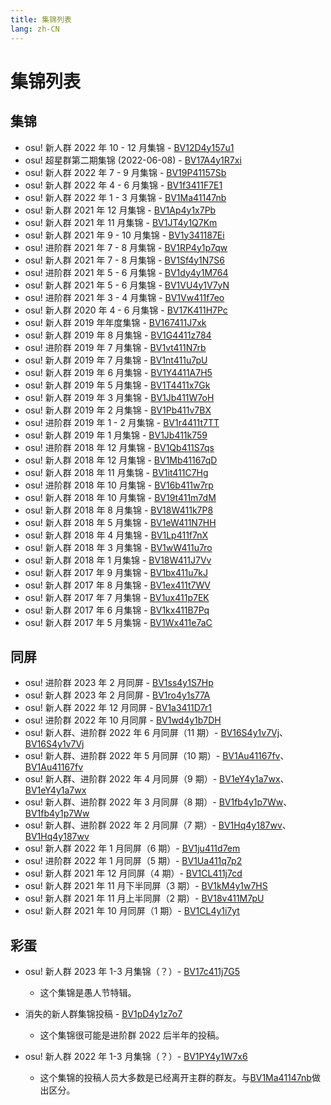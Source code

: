 ```yaml
---
title: 集锦列表
lang: zh-CN
---
```


# 集锦列表

## 集锦

<!-- 新的放上面 -->

- osu! 新人群 2022 年 10 - 12 月集锦 - [BV12D4y157u1](https://www.bilibili.com/video/BV12D4y157u1)
- osu! 超星群第二期集锦 (2022-06-08) - [BV17A4y1R7xi](https://www.bilibili.com/video/BV17A4y1R7xi)
- osu! 新人群 2022 年 7 - 9 月集锦 - [BV19P41157Sb](https://www.bilibili.com/video/BV19P41157Sb)
- osu! 新人群 2022 年 4 - 6 月集锦 - [BV1f3411F7E1](https://www.bilibili.com/video/BV1f3411F7E1)
- osu! 新人群 2022 年 1 - 3 月集锦 - [BV1Ma41147nb](https://www.bilibili.com/video/BV1Ma41147nb)
- osu! 新人群 2021 年 12 月集锦 - [BV1Ap4y1x7Pb](https://www.bilibili.com/video/BV1Ap4y1x7Pb)
- osu! 新人群 2021 年 11 月集锦 - [BV1JT4y1Q7Km](https://www.bilibili.com/video/BV1JT4y1Q7Km)
- osu! 新人群 2021 年 9 - 10 月集锦 -  [BV1y341187Ei](https://www.bilibili.com/video/BV1y341187Ei)
- osu! 进阶群 2021 年 7 - 8 月集锦 -  [BV1RP4y1p7qw](https://www.bilibili.com/video/BV1RP4y1p7qw)
- osu! 新人群 2021 年 7 - 8 月集锦 -  [BV1Sf4y1N7S6](https://www.bilibili.com/video/BV1Sf4y1N7S6)
- osu! 进阶群 2021 年 5 - 6 月集锦 - [BV1dy4y1M764](https://www.bilibili.com/video/BV1dy4y1M764)
- osu! 新人群 2021 年 5 - 6 月集锦 - [BV1VU4y1V7yN](https://www.bilibili.com/video/BV1VU4y1V7yN)
- osu! 进阶群 2021 年 3 - 4 月集锦 - [BV1Vw411f7eo](https://www.bilibili.com/video/BV1Vw411f7eo)
- osu! 新人群 2020 年 4 - 6 月集锦 - [BV17K411H7Pc](https://www.bilibili.com/video/BV17K411H7Pc)
- osu! 新人群 2019 年年度集锦 - [BV167411J7xk](https://www.bilibili.com/video/BV167411J7xk)
- osu! 新人群 2019 年 8 月集锦 - [BV1G4411z784](https://www.bilibili.com/video/BV1G4411z784)
- osu! 进阶群 2019 年 7 月集锦 - [BV1vt411N7rb](https://www.bilibili.com/video/BV1vt411N7rb)
- osu! 新人群 2019 年 7 月集锦 - [BV1nt411u7pU](https://www.bilibili.com/video/BV1nt411u7pU)
- osu! 新人群 2019 年 6 月集锦 - [BV1Y4411A7H5](https://www.bilibili.com/video/BV1Y4411A7H5)
- osu! 新人群 2019 年 5 月集锦 - [BV1T4411x7Gk](https://www.bilibili.com/video/BV1T4411x7Gk)
- osu! 新人群 2019 年 3 月集锦 - [BV1Jb411W7oH](https://www.bilibili.com/video/BV1Jb411W7oH)
- osu! 新人群 2019 年 2 月集锦 - [BV1Pb411v7BX](https://www.bilibili.com/video/BV1Pb411v7BX)
- osu! 进阶群 2019 年 1 - 2 月集锦 - [BV1r4411t7TT](https://www.bilibili.com/video/BV1r4411t7TT)
- osu! 新人群 2019 年 1 月集锦 - [BV1Jb411k759](https://www.bilibili.com/video/BV1Jb411k759)
- osu! 进阶群 2018 年 12 月集锦 - [BV1Qb411S7qs](https://www.bilibili.com/video/BV1Qb411S7qs)
- osu! 新人群 2018 年 12 月集锦 - [BV1Mb41167qD](https://www.bilibili.com/video/BV1Mb41167qD)
- osu! 新人群 2018 年 11 月集锦 - [BV1it411C7Hg](https://www.bilibili.com/video/BV1it411C7Hg)
- osu! 进阶群 2018 年 10 月集锦 - [BV16b411w7rp](https://www.bilibili.com/video/BV16b411w7rp)
- osu! 新人群 2018 年 10 月集锦 - [BV19t411m7dM](https://www.bilibili.com/video/BV19t411m7dM)
- osu! 新人群 2018 年 8 月集锦 - [BV18W411k7P8](https://www.bilibili.com/video/BV18W411k7P8)
- osu! 新人群 2018 年 5 月集锦 - [BV1eW411N7HH](https://www.bilibili.com/video/BV1eW411N7HH)
- osu! 新人群 2018 年 4 月集锦 - [BV1Lp411f7nX](https://www.bilibili.com/video/BV1Lp411f7nX)
- osu! 新人群 2018 年 3 月集锦 - [BV1wW411u7ro](https://www.bilibili.com/video/BV1wW411u7ro)
- osu! 新人群 2018 年 1 月集锦 - [BV18W411J7Vv](https://www.bilibili.com/video/BV18W411J7Vv)
- osu! 新人群 2017 年 9 月集锦 - [BV1bx411u7kJ](https://www.bilibili.com/video/BV1bx411u7kJ)
- osu! 新人群 2017 年 8 月集锦 - [BV1ex411t7WV](https://www.bilibili.com/video/BV1ex411t7WV)
- osu! 新人群 2017 年 7 月集锦 - [BV1ux411p7EK](https://www.bilibili.com/video/BV1ux411p7EK)
- osu! 新人群 2017 年 6 月集锦 - [BV1kx411B7Pq](https://www.bilibili.com/video/BV1kx411B7Pq)
- osu! 新人群 2017 年 5 月集锦 - [BV1Wx411e7aC](https://www.bilibili.com/video/BV1Wx411e7aC)

## 同屏

- osu! 进阶群 2023 年 2 月同屏 - [BV1ss4y1S7Hp](https://www.bilibili.com/video/BV1ss4y1S7Hp)
- osu! 新人群 2023 年 2 月同屏 - [BV1ro4y1s77A](https://www.bilibili.com/video/BV1ro4y1s77A)
- osu! 新人群 2022 年 12 月同屏 - [BV1a3411D7r1](https://www.bilibili.com/video/BV1a3411D7r1)
- osu! 进阶群 2022 年 10 月同屏 - [BV1wd4y1b7DH](https://www.bilibili.com/video/BV1wd4y1b7DH)
- osu! 新人群、进阶群 2022 年 6 月同屏（11 期）- [BV16S4y1v7Vj](https://www.bilibili.com/video/BV16S4y1v7Vj?p=1)、[BV16S4y1v7Vj](https://www.bilibili.com/video/BV16S4y1v7Vj?p=2)
- osu! 新人群、进阶群 2022 年 5 月同屏（10 期）- [BV1Au41167fv](https://www.bilibili.com/video/BV1Au41167fv?p=1)、[BV1Au41167fv](https://www.bilibili.com/video/BV1Au41167fv?p=2)
- osu! 新人群、进阶群 2022 年 4 月同屏（9 期）- [BV1eY4y1a7wx](https://www.bilibili.com/video/BV1eY4y1a7wx?p=1)、[BV1eY4y1a7wx](https://www.bilibili.com/video/BV1eY4y1a7wx?p=2)
- osu! 新人群、进阶群 2022 年 3 月同屏（8 期）- [BV1fb4y1p7Ww](https://www.bilibili.com/video/BV1fb4y1p7Ww?p=1)、[BV1fb4y1p7Ww](https://www.bilibili.com/video/BV1fb4y1p7Ww?p=2)
- osu! 新人群、进阶群 2022 年 2 月同屏（7 期）- [BV1Hq4y187wv](https://www.bilibili.com/video/BV1Hq4y187wv?p=1)、[BV1Hq4y187wv](https://www.bilibili.com/video/BV1Hq4y187wv?p=2)
- osu! 新人群 2022 年 1 月同屏（6 期）- [BV1ju411d7em](https://www.bilibili.com/video/BV1ju411d7em)
- osu! 进阶群 2022 年 1 月同屏（5 期）- [BV1Ua411q7p2](https://www.bilibili.com/video/BV1Ua411q7p2)
- osu! 新人群 2021 年 12 月同屏（4 期）- [BV1CL411j7cd](https://www.bilibili.com/video/BV1CL411j7cd)
- osu! 新人群 2021 年 11 月下半同屏（3 期）- [BV1kM4y1w7HS](https://www.bilibili.com/video/BV1kM4y1w7HS)
- osu! 新人群 2021 年 11 月上半同屏（2 期）- [BV18v411M7pU](https://www.bilibili.com/video/BV18v411M7pU)
- osu! 新人群 2021 年 10 月同屏（1 期）- [BV1CL4y1i7yt](https://www.bilibili.com/video/BV1CL4y1i7yt)

## 彩蛋

- osu! 新人群 2023 年 1-3 月集锦（？）- [BV17c411j7G5](https://www.bilibili.com/video/BV17c411j7G5/)
  - 这个集锦是愚人节特辑。
- 消失的新人群集锦投稿 - [BV1pD4y1z7o7](https://www.bilibili.com/video/BV1pD4y1z7o7)
  - 这个集锦很可能是进阶群 2022 后半年的投稿。

- osu! 新人群 2022 年 1-3 月集锦（？）- [BV1PY4y1W7x6](https://www.bilibili.com/video/BV1PY4y1W7x6)
  - 这个集锦的投稿人员大多数是已经离开主群的群友。与[BV1Ma41147nb](https://www.bilibili.com/video/BV1Ma41147nb)做出区分。
